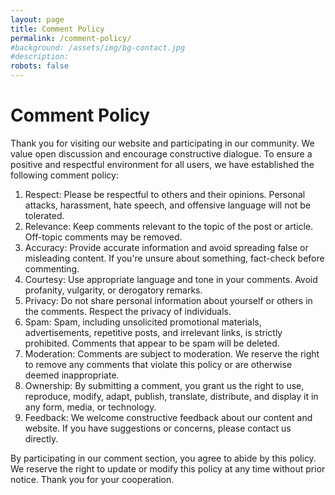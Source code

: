 ```yaml
---
layout: page
title: Comment Policy
permalink: /comment-policy/
#background: /assets/img/bg-contact.jpg
#description: 
robots: false
---
```





# Comment Policy
Thank you for visiting our website and participating in our community. We value open discussion and encourage constructive dialogue. To ensure a positive and respectful environment for all users, we have established the following comment policy:

1. Respect: Please be respectful to others and their opinions. Personal attacks, harassment, hate speech, and offensive language will not be tolerated.
2. Relevance: Keep comments relevant to the topic of the post or article. Off-topic comments may be removed. 
3. Accuracy: Provide accurate information and avoid spreading false or misleading content. If you're unsure about something, fact-check before commenting.
4. Courtesy: Use appropriate language and tone in your comments. Avoid profanity, vulgarity, or derogatory remarks.
5. Privacy: Do not share personal information about yourself or others in the comments. Respect the privacy of individuals.
6. Spam: Spam, including unsolicited promotional materials, advertisements, repetitive posts, and irrelevant links, is strictly prohibited. Comments that appear to be spam will be deleted.
7. Moderation: Comments are subject to moderation. We reserve the right to remove any comments that violate this policy or are otherwise deemed inappropriate.
8. Ownership: By submitting a comment, you grant us the right to use, reproduce, modify, adapt, publish, translate, distribute, and display it in any form, media, or technology.
9. Feedback: We welcome constructive feedback about our content and website. If you have suggestions or concerns, please contact us directly.


By participating in our comment section, you agree to abide by this policy. We reserve the right to update or modify this policy at any time without prior notice. Thank you for your cooperation.
